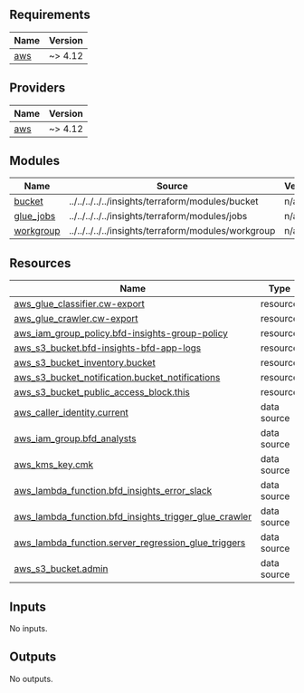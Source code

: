 <!-- BEGIN_TF_DOCS -->
## Requirements

| Name | Version |
|------|---------|
| <a name="requirement_aws"></a> [aws](#requirement\_aws) | ~> 4.12 |

## Providers

| Name | Version |
|------|---------|
| <a name="provider_aws"></a> [aws](#provider\_aws) | ~> 4.12 |

## Modules

| Name | Source | Version |
|------|--------|---------|
| <a name="module_bucket"></a> [bucket](#module\_bucket) | ../../../../../insights/terraform/modules/bucket | n/a |
| <a name="module_glue_jobs"></a> [glue\_jobs](#module\_glue\_jobs) | ../../../../../insights/terraform/modules/jobs | n/a |
| <a name="module_workgroup"></a> [workgroup](#module\_workgroup) | ../../../../../insights/terraform/modules/workgroup | n/a |

## Resources

| Name | Type |
|------|------|
| [aws_glue_classifier.cw-export](https://registry.terraform.io/providers/hashicorp/aws/latest/docs/resources/glue_classifier) | resource |
| [aws_glue_crawler.cw-export](https://registry.terraform.io/providers/hashicorp/aws/latest/docs/resources/glue_crawler) | resource |
| [aws_iam_group_policy.bfd-insights-group-policy](https://registry.terraform.io/providers/hashicorp/aws/latest/docs/resources/iam_group_policy) | resource |
| [aws_s3_bucket.bfd-insights-bfd-app-logs](https://registry.terraform.io/providers/hashicorp/aws/latest/docs/resources/s3_bucket) | resource |
| [aws_s3_bucket_inventory.bucket](https://registry.terraform.io/providers/hashicorp/aws/latest/docs/resources/s3_bucket_inventory) | resource |
| [aws_s3_bucket_notification.bucket_notifications](https://registry.terraform.io/providers/hashicorp/aws/latest/docs/resources/s3_bucket_notification) | resource |
| [aws_s3_bucket_public_access_block.this](https://registry.terraform.io/providers/hashicorp/aws/latest/docs/resources/s3_bucket_public_access_block) | resource |
| [aws_caller_identity.current](https://registry.terraform.io/providers/hashicorp/aws/latest/docs/data-sources/caller_identity) | data source |
| [aws_iam_group.bfd_analysts](https://registry.terraform.io/providers/hashicorp/aws/latest/docs/data-sources/iam_group) | data source |
| [aws_kms_key.cmk](https://registry.terraform.io/providers/hashicorp/aws/latest/docs/data-sources/kms_key) | data source |
| [aws_lambda_function.bfd_insights_error_slack](https://registry.terraform.io/providers/hashicorp/aws/latest/docs/data-sources/lambda_function) | data source |
| [aws_lambda_function.bfd_insights_trigger_glue_crawler](https://registry.terraform.io/providers/hashicorp/aws/latest/docs/data-sources/lambda_function) | data source |
| [aws_lambda_function.server_regression_glue_triggers](https://registry.terraform.io/providers/hashicorp/aws/latest/docs/data-sources/lambda_function) | data source |
| [aws_s3_bucket.admin](https://registry.terraform.io/providers/hashicorp/aws/latest/docs/data-sources/s3_bucket) | data source |

## Inputs

No inputs.

## Outputs

No outputs.
<!-- END_TF_DOCS -->